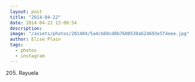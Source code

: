 ```yaml
---
layout: post
title: "2014-04-22"
date: 2014-04-22 13:09:54
description: 
image: "/assets/photos/201404/5a4cb60cd0b7600538a624693e5f4eee.jpg"
author: Elise Plain
tags: 
  - photos
  - instagram
---
```


205. Rayuela
<p></p>
